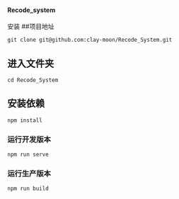 #### Recode_system
安装
##项目地址
```
git clone git@github.com:clay-moon/Recode_System.git
```
## 进入文件夹
```
cd Recode_System
```
## 安装依赖
```
npm install
```

### 运行开发版本
```
npm run serve
```

### 运行生产版本
```
npm run build
```

